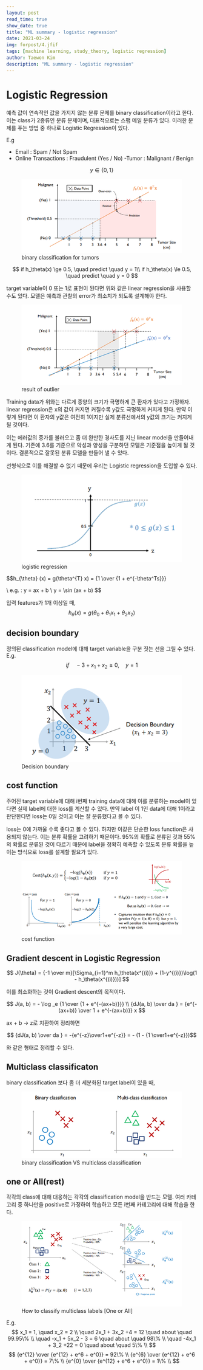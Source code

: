 ```yaml
---
layout: post
read_time: true
show_date: true
title: "ML summary - logistic regression"
date: 2021-03-24
img: forpost/4.jfif
tags: [machine learning, study_theory, logistic regression]
author: Taewon Kim
description: "ML summary - logistic regression"
---
```



Logistic Regression
===

예측 값이 연속적인 값을 가지지 않는 분류 문제를 binary classification이라고 한다. 이는 class가 2종류인 분류 문제이며, 대표적으로는 스팸 메일 분류가 있다. 이러한 문제를 푸는 방법 중 하나로 Logistic Regression이 있다.

E.g
- Email : Spam / Not Spam
- Online Transactions : Fraudulent (Yes / No)
-Tumor : Malignant / Benign

$$ y \in \{ 0, 1 \}$$

<figure>
    <img src="./logistic/lo1.png" title="binary classification">    
    <figcaption>binary classification for tumors</figcaption>
</figure>

$$ if h_\theta(x) \ge 0.5, \quad predict  \quad y = 1\\ if h_\theta(x) \le 0.5, \quad predict  \quad y = 0  $$

target variable이 0 또는 1로 표현이 된다면 위와 같은 linear regression을 사용할 수도 있다. 모델은 예측과 관찰의 error가 최소치가 되도록 설계해야 한다.

<figure>
    <img src="./logistic/lo2.png" title="outlier classification">    
    <figcaption>result of outlier</figcaption>
</figure>

Training data가 위와는 다르게 종양의 크기가 극명하게 큰 환자가 있다고 가정하자. linear regression은 x의 값이 커지면 커질수록 y값도 극명하게 커지게 된다. 만약 이렇게 된다면 이 환자의 y값은 여전히 1이지만 실제 분류선에서의 y값의 크기는 커지게 될 것이다.

이는 에러값의 증가를 불러오고 좀 더 완만한 경사도를 지닌 linear model을 만들어내게 된다. 기존에 3.6를 기준으로 악성과 양성을 구분하던 모델은 기준점을 높이게 될 것이다. 결론적으로 잘못된 분류 모델을 만들어 낼 수 있다.

선형식으로 이를 해결할 수 없기 때문에 우리는 Logistic regression을 도입할 수 있다.
<figure>
    <img src="./logistic/lo3.png" title="logistic classification">    
    <figcaption>logistic regression</figcaption>
</figure>

$$h_{\theta} (x) = g(\theta^{T} x) = {1 \over {1 + e^{-\theta^Ts}}} 

\\ e.g. :  y = ax + b 
\\ y = \sin (ax + b) $$

입력 features가 1개 이상일 때, 
$$h_{\theta} (x) = g(\theta_0 +\theta _1 x _1 +\theta _2 x _2 )$$

## decision boundary

정의된 classification model에 대해 target variable을 구분 짓는 선을 그릴 수 있다.
E.g.
$$if \quad -3+x_1 + x_2 \ge 0, \quad y = 1$$
<figure>
    <img src="./logistic/lo4.png" title="logistic classification">    
    <figcaption>Decision boundary</figcaption>
</figure>

## cost function

주어진 target variable에 대해 i번째 training data에 대해 이를 분류하는 model이 있다면 실제 label에 대한 loss를 계산할 수 있다. 만약 label 이 1인 data에 대해 1이라고 판단한다면 loss는 0일 것이고 이는 잘 분류했다고 볼 수 있다.

loss는 0에 가까울 수록 좋다고 볼 수 있다. 하지만 이같은 단순한 loss function은 사용되지 않는다. 이는 분류 확률을 고려하기 때문이다. 95%의 확률로 분류된 것과 55%의 확률로 분류된 것이 다르기 때문에 label을 정확히 예측할 수 있도록 분류 확률을 높이는 방식으로 loss를 설계할 필요가 있다.

<figure>
    <img src="./logistic/lo5.png" title="logistic classification">    
    <figcaption>cost function</figcaption>
</figure>

## Gradient descent in Logistic Regression

$$ J(\theta) = {-1 \over m}[\Sigma_{i=1}^m h_\theta(x^{(i)}) + (1-y^{(i)})\log(1 -  h_\theta(x^{(i)}))] $$

이를 최소화하는 것이 Gradient descent의 목적이다.

$$ J(a, b) = - \log _e {1 \over {1 + e^{-(ax+b)}}}
\\ {dJ(a, b) \over da } = {e^{-(ax+b)} \over 1 + e^{-(ax+b)}} x
$$

ax + b -> z로 치환하여 정리하면

$$ {dJ(a, b) \over da } = -{e^{-z}\over1+e^{-z}} = - (1 - {1 \over1+e^{-z}})$$

와 같은 형태로 정리할 수 있다.

## Multiclass classificaton

binary classification 보다 좀 더 세분화된 target label이 있을 때,
<figure>
    <img src="./logistic/lo6.png" title="logistic classification">    
    <figcaption>binary classification VS multiclass classification</figcaption>
</figure>

one or All(rest)
 --
각각의 class에 대해 대응하는 각각의 classification model을 반드는 모델. 여러 카테고리 중 하나만을 positive로 가정하여 학습하고 모든 i번째 카테고리에 대해 학습을 한다.

<figure>
    <img src="./logistic/lo7.png" title="logistic classification">    
    <figcaption>How to classify multiclass labels [One or All]</figcaption>
</figure>

 E.g. 
 $$ x_1 = 1, \quad x_2 = 2 \\
 \quad  2x_1 + 3x_2 +4 = 12 \quad about \quad 99.95\% \\
 \quad  -x_1 + 5x_2 - 3 = 6 \quad about \quad 98\% \\
 \quad  -4x_1 + 3_2 +22 = 0 \quad about \quad 5\% \\
 $$
 $$
 {e^{12} \over {e^{12} + e^6 + e^0}} = 92\% \\
 {e^{6} \over {e^{12} + e^6 + e^0}} = 7\% \\
 {e^{0} \over {e^{12} + e^6 + e^0}} = 1\% \\
 $$